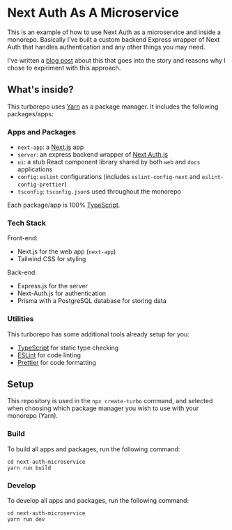 # Next Auth As A Microservice

This is an example of how to use Next Auth as a microservice and inside a monorepo. Basically I've built a custom backend Express wrapper of Next Auth that handles authentication and any other things you may need.

I've written a [blog post](https://theotarr.com/blog/next-auth-microservice) about this that goes into the story and reasons why I chose to expiriment with this approach.

## What's inside?

This turborepo uses [Yarn](https://classic.yarnpkg.com/lang/en/) as a package manager. It includes the following packages/apps:

### Apps and Packages

- `next-app`: a [Next.js](https://nextjs.org) app
- `server`: an express backend wrapper of [Next Auth.js](https://next-auth.js.org)
- `ui`: a stub React component library shared by both `web` and `docs` applications
- `config`: `eslint` configurations (includes `eslint-config-next` and `eslint-config-prettier`)
- `tsconfig`: `tsconfig.json`s used throughout the monorepo

Each package/app is 100% [TypeScript](https://www.typescriptlang.org/).

### Tech Stack

Front-end:

- Next.js for the web app (`next-app`)
- Tailwind CSS for styling

Back-end:

- Express.js for the server
- Next-Auth.js for authentication
- Prisma with a PostgreSQL database for storing data

### Utilities

This turborepo has some additional tools already setup for you:

- [TypeScript](https://www.typescriptlang.org/) for static type checking
- [ESLint](https://eslint.org/) for code linting
- [Prettier](https://prettier.io) for code formatting

## Setup

This repository is used in the `npx create-turbo` command, and selected when choosing which package manager you wish to use with your monorepo (Yarn).

### Build

To build all apps and packages, run the following command:

```
cd next-auth-microservice
yarn run build
```

### Develop

To develop all apps and packages, run the following command:

```
cd next-auth-microservice
yarn run dev
```
